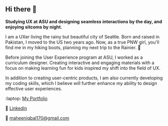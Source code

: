 ## Hi there 👋

<!--
**maheeniqbal18/maheeniqbal18** is a ✨ _special_ ✨ repository because its `README.md` (this file) appears on your GitHub profile.

Here are some ideas to get you started:

- 🔭 I’m currently working on ...
- 🌱 I’m currently learning ...
- 👯 I’m looking to collaborate on ...
- 🤔 I’m looking for help with ...
- 💬 Ask me about ...
- 📫 How to reach me: ...
- 😄 Pronouns: ...
- ⚡ Fun fact: ...
-->

**Studying UX at ASU and designing seamless interactions by the day, and enjoying sitcoms by night.**

I am a UXer living the rainy but beautiful city of Seattle. Born and raised in Pakistan, I moved to the US two years ago. Now, as a true PNW girl, you'll find me in my hiking boots, planning my next trip to the Rainier. :volcano:

Before joining the User Experience program at ASU, I worked as a curriculum designer. Creating interactive and engaging materials with a focus on making learning fun for kids inspired my shift into the field of UX.

In addition to creating user-centric products, I am also currently developing my coding skills, which I believe will further enhance my ability to design effective user experiences. 

:laptop: [My Portfolio](https://readymag.website/u2038416504/4934310/)

:woman: [Linkedin](https://www.linkedin.com/in/maheen-iqbal/)

:email: <maheeniqbal170@gmail.com>